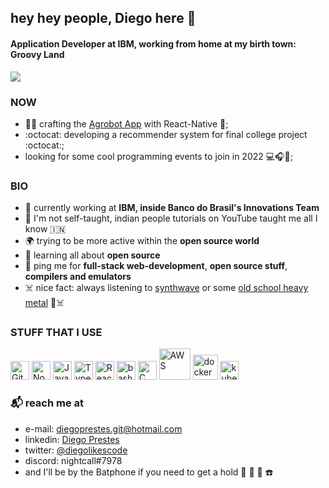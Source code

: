 ## hey hey people, Diego here 👾

#### Application Developer at IBM, working from home at my birth town: Groovy Land

<img src="https://mir-s3-cdn-cf.behance.net/project_modules/fs/cc856b68455153.5b5de6a91a32b.gif">

### NOW

- 🌽🌱 crafting the [Agrobot App](https://www.bb.com.br/pbb/pagina-inicial/agronegocios/agronegocio---produtos-e-servicos/aplicativos-agro/agrobot#/) with React-Native 🍑;
- :octocat: developing a recommender system for final college project :octocat:;
- looking for some cool programming events to join in 2022 💻🎧📕;

### BIO

- 🏢 currently working at **IBM, inside Banco do Brasil's Innovations Team**
- 🤔 I'm not self-taught, indian people tutorials on YouTube taught me all I know 🇮🇳
- 🌍 trying to be more active within the **open source world**
- 🌱 learning all about **open source**
- 💬 ping me for **full-stack web-development**, **open source stuff**, **compilers and emulators**
- ☠️ nice fact: always listening to [synthwave](https://open.spotify.com/playlist/4IZQI4bDH0XozhY977QzfG?si=2237bc197adb453b) or some [old school heavy metal](https://open.spotify.com/playlist/6Bhs6vLGVW0mauk2jwhBGR?si=78a9d08046f7494f) 👾☠️

### STUFF THAT I USE

<div align="left">
  <img alt="Git" width="30px" src="https://www.vectorlogo.zone/logos/git-scm/git-scm-icon.svg">
  <img alt="NodeJS" width="30px" src="https://camo.githubusercontent.com/288cace72126df58aaeaa75627898785885858d54b03cb15ea3353a515642204/68747470733a2f2f7777772e766563746f726c6f676f2e7a6f6e652f6c6f676f732f6e6f64656a732f6e6f64656a732d69636f6e2e737667">
  <img alt="Javascript" width="30px" src="https://upload.wikimedia.org/wikipedia/commons/thumb/9/99/Unofficial_JavaScript_logo_2.svg/1200px-Unofficial_JavaScript_logo_2.svg.png">
  <img alt="Typescript" width="30px" src="https://www.vectorlogo.zone/logos/typescriptlang/typescriptlang-icon.svg">
  <img  alt="React" width="30px" src="https://www.vectorlogo.zone/logos/reactjs/reactjs-icon.svg">
  <img alt="bash script" width="30px" src="https://fiverr-res.cloudinary.com/t_main1,q_auto,f_auto/gigs/104330715/original/cb963e50fcd1b69aafb9ffa3bf2f6e83d9a905ac.png">
  <img alt="C" width="30px" src="https://upload.wikimedia.org/wikipedia/commons/thumb/1/18/C_Programming_Language.svg/695px-C_Programming_Language.svg.png">
  <img alt="AWS" width="50px" src="https://logos-world.net/wp-content/uploads/2021/08/Amazon-Web-Services-AWS-Logo.png">
  <img alt="docker" width="40px" src="https://www.docker.com/wp-content/uploads/2022/03/Moby-logo.png">
  <img alt="kubernetes" width="30px" src="https://sdtimes.com/wp-content/uploads/2017/01/0118.sdt-kubernetes.png">
</div>

### :mailbox_with_mail: reach me at

- e-mail: diegoprestes.git@hotmail.com
- linkedin: [Diego Prestes](https://www.linkedin.com/in/diegolikescode/)
- twitter: [@diegolikescode](https://twitter.com/diegolikescode)
- discord: nightcall#7978
- and I'll be by the Batphone if you need to get a hold :movie_camera: :vhs: 🦇 ☎️
 
